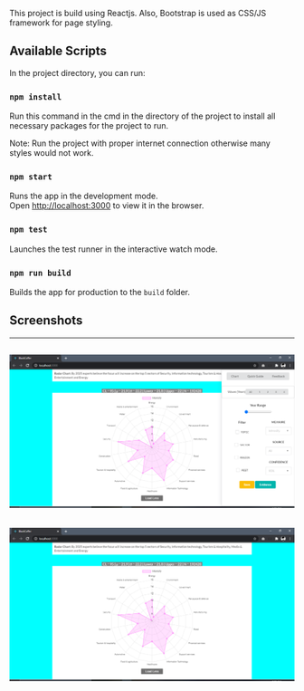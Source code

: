 This project is build using Reactjs. Also, Bootstrap is used as CSS/JS framework for page styling.

## Available Scripts

In the project directory, you can run:

### `npm install`

Run this command in the cmd in the directory of the project to install all necessary packages for the project to run.

Note: Run the project with proper internet connection otherwise many styles would not work.

### `npm start`

Runs the app in the development mode.\
Open [http://localhost:3000](http://localhost:3000) to view it in the browser.

### `npm test`
Launches the test runner in the interactive watch mode.

### `npm run build`
Builds the app for production to the `build` folder.

## Screenshots

------------------------------------------------------------
![Screenshot](ScreenShot/ScreenShot1.PNG)
------------------------------------------------------------
![Screenshot](ScreenShot/ScreenShot2.PNG)
------------------------------------------------------------
